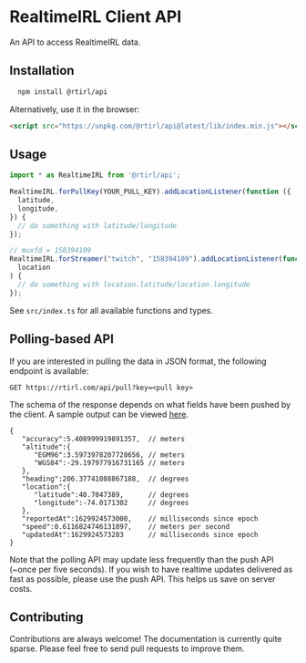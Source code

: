 # RealtimeIRL Client API

An API to access RealtimeIRL data.

## Installation

```bash
  npm install @rtirl/api
```

Alternatively, use it in the browser:

```html
<script src="https://unpkg.com/@rtirl/api@latest/lib/index.min.js"></script>
```

## Usage

```javascript
import * as RealtimeIRL from '@rtirl/api';

RealtimeIRL.forPullKey(YOUR_PULL_KEY).addLocationListener(function ({
  latitude,
  longitude,
}) {
  // do something with latitude/longitude
});
```

```javascript
// muxfd = 158394109
RealtimeIRL.forStreamer("twitch", "158394109").addLocationListener(function (
  location
) {
  // do something with location.latitude/location.longitude
});
```

See `src/index.ts` for all available functions and types.

## Polling-based API

If you are interested in pulling the data in JSON format, the following endpoint is available:

```
GET https://rtirl.com/api/pull?key=<pull key>
```

The schema of the response depends on what fields have been pushed by the client. A sample output can be viewed [here](https://rtirl.com/api/pull?key=t0fucprufql69bcx).

```
{
   "accuracy":5.408999919891357,  // meters
   "altitude":{
      "EGM96":3.5973978207728656, // meters
      "WGS84":-29.197977916731165 // meters
   },
   "heading":206.37741088867188,  // degrees
   "location":{
      "latitude":40.7047389,      // degrees
      "longitude":-74.0171302     // degrees
   },
   "reportedAt":1629924573000,    // milliseconds since epoch
   "speed":0.6116824746131897,    // meters per second
   "updatedAt":1629924573283      // milliseconds since epoch
}
```

Note that the polling API may update less frequently than the push API (~once per five seconds). If you wish to have realtime updates delivered as fast as possible, please use the push API. This helps us save on server costs.

## Contributing

Contributions are always welcome! The documentation is currently quite sparse. Please feel free to send pull requests to improve them.
